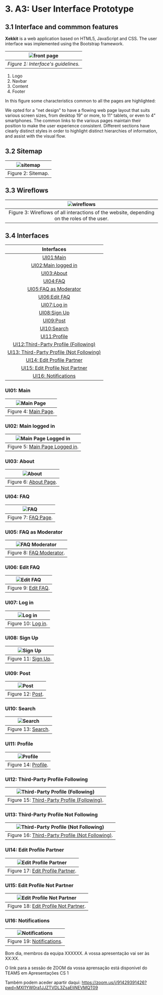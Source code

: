 # 3. A3: User Interface Prototype

## 3.1 Interface and commmon features
**Xekkit** is a web application based on HTML5, JavaScript and CSS. The user interface was implemented using the Bootstrap framework.

| ![front page](../img/common_features.png) |
|:--:| 
|*Figure 1: Interface's guidelines.*|
 1. Logo 
 2. Navbar  
 3. Content 
 4. Footer 


In this figure some characteristics common to all the pages are highlighted:

We opted for a "net design" to have a flowing web page layout that suits various screen sizes, from desktop 19" or more, to 11" tablets, or even to 4" smartphones.
The common links to the various pages maintain their position to make the user experience consistent.
Different sections have clearly distinct styles in order to highlight distinct hierarchies of information, and assist with the visual flow.

## 3.2 Sitemap

| ![sitemap](../img/sitemap.png) |
|:--:| 
| Figure 2: Sitemap. |

## 3.3 Wireflows

| ![wireflows](../img/wireflows.png) |
|:--:| 
| Figure 3: Wireflows of all interactions of the website, depending on the roles of the user. |


## 3.4 Interfaces
|Interfaces|
|:--:| 
| [UI01:Main](#UI01:-Main) | 
| [UI02:Main logged in](#UI02:-Main-logged-in) | 
| [UI03:About](#UI03:-About) | 
| [UI04:FAQ](#UI04:-FAQ) | 
| [UI05:FAQ as Moderator](#UI05:-FAQ-as-Moderator) |
|  [UI06:Edit FAQ](#UI06:-Edit-FAQ) |
|  [UI07:Log in](#UI07:-Log-in) |
|  [UI08:Sign Up](#UI08:-Sign-Up) |
|  [UI09:Post](#UI09:-Post) |
|  [UI10:Search](#UI10-Search) |
| [UI11:Profile](#UI11:-Profile) |
|  [UI12:Third-Party Profile (Following)](#UI12:-Third-Party-Profile-Following) |
| [UI13: Third-Party Profile (Not Following)](#UI13:-Third-Party-Profile-Not-Following) |
|  [UI14: Edit Profile Partner](#UI14:-Edit-Profile-Partner) |
|  [UI15: Edit Profile Not Partner](#UI15:-Edit-Profile-Not-Partner) |
|  [UI16: Notifications](#UI16:-Notifications) |


### UI01: Main
| ![Main Page](../img/main.png) |
|:--:| 
| Figure 4: [Main Page](http://lbaw2114-piu.lbaw-prod.fe.up.pt/pages/main.php). |

### UI02: Main logged in
| ![Main Page Logged in](../img/main_logged_in.png) |
|:--:| 
| Figure 5: [Main Page Logged in](http://lbaw2114-piu.lbaw-prod.fe.up.pt/pages/main_logged_in.php). |

### UI03: About
| ![About](../img/about.png) |
|:--:| 
| Figure 6: [About Page](http://lbaw2114-piu.lbaw-prod.fe.up.pt/pages/about_us.php). |

### UI04: FAQ
| ![FAQ](../img/faq.png) |
|:--:| 
| Figure 7: [FAQ Page](http://lbaw2114-piu.lbaw-prod.fe.up.pt/pages/faq). |

### UI05: FAQ as Moderator
| ![FAQ Moderator](../img/faq_moderator.png) |
|:--:| 
| Figure 8: [FAQ Moderator](http://lbaw2114-piu.lbaw-prod.fe.up.pt/pages/faq_moderator.php). |

### UI06: Edit FAQ
| ![Edit FAQ](../img/edit_faq.png) |
|:--:| 
| Figure 9: [Edit FAQ](http://lbaw2114-piu.lbaw-prod.fe.up.pt/pages/edit_faq.php). |

### UI07: Log in
| ![Log in](../img/login.png) |
|:--:| 
| Figure 10: [Log in](http://lbaw2114-piu.lbaw-prod.fe.up.pt/pages/login.php). |

### UI08: Sign Up
|![Sign Up](../img/register.png) |
|:--:| 
| Figure 11: [Sign Up](http://lbaw2114-piu.lbaw-prod.fe.up.pt/pages/register.php). |

### UI09: Post
| ![Post](../img/news.png)|
|:--:| 
| Figure 12: [Post](http://lbaw2114-piu.lbaw-prod.fe.up.pt/pages/news-php). |

### UI10: Search
| ![Search](../img/search.png)|
|:--:| 
| Figure 13: [Search](http://lbaw2114-piu.lbaw-prod.fe.up.pt/pages/search.php). |

### UI11: Profile
| ![Profile](../img/profile.png)|
|:--:| 
| Figure 14: [Profile](http://lbaw2114-piu.lbaw-prod.fe.up.pt/pages/profile.php). |

### UI12: Third-Party Profile Following
| ![Third-Party Profile (Following)](../img/profile_other_unfollow.png)|
|:--:| 
| Figure 15: [Third-Party Profile (Following)](http://lbaw2114-piu.lbaw-prod.fe.up.pt/pages/profile_other_unfollow.php). |

### UI13: Third-Party Profile Not Following
| ![Third-Party Profile (Not Following)](../img/profile_other_follow.png)|
|:--:| 
| Figure 16: [Third-Party Profile (Not Following)](http://lbaw2114-piu.lbaw-prod.fe.up.pt/pages/profile_other_follow.php). |

### UI14: Edit Profile Partner
| ![Edit Profile Partner](../img/edit_profile_partner.png)|
|:--:| 
| Figure 17: [Edit Profile Partner](http://lbaw2114-piu.lbaw-prod.fe.up.pt/pages/edit_profile_partner.php). |

### UI15: Edit Profile Not Partner
| ![Edit Profile Not Partner](../img/edit_profile_no_partner.png)|
|:--:| 
| Figure 18: [Edit Profile Not Partner](http://lbaw2114-piu.lbaw-prod.fe.up.pt/pages/edit_profile_no_partner.php). |

### UI16: Notifications
| ![Notifications](../img/notifications.png)|
|:--:| 
| Figure 19: [Notifications](http://lbaw2114-piu.lbaw-prod.fe.up.pt/pages/notifications.php). |



Bom dia, membros da equipa XXXXXX.
A vossa apresentação vai ser às XX:XX.

O link para a sessão de ZOOM da vossa aprensação está disponível do TEAMS em Apresentações CS 1

Também podem aceder apartir daqui: https://zoom.us/j/91429391426?pwd=MXl1YW0ra1JJZTVDL3ZsaEliNEVMQT09
